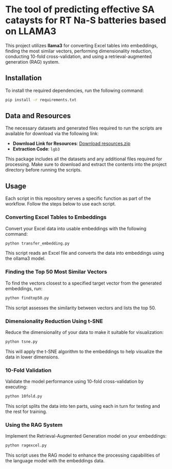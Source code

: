 # The tool of predicting effective SA cataysts for RT Na-S batteries based on LLAMA3
This project utilizes **llama3** for converting Excel tables into embeddings, finding the most similar vectors, performing dimensionality reduction, conducting 10-fold cross-validation, and using a retrieval-augmented generation (RAG) system.

## Installation

To install the required dependencies, run the following command:

```bash
pip install -r requirements.txt
```

## Data and Resources

The necessary datasets and generated files required to run the scripts are available for download via the following link:
- **Download Link for Resources**: [Download resources.zip](https://pan.baidu.com/s/1gbn2l_PA1FMH4YHe7Xd31w)
- **Extraction Code**: `lgb3`

This package includes all the datasets and any additional files required for processing. Make sure to download and extract the contents into the project directory before running the scripts.
## Usage
Each script in this repository serves a specific function as part of the workflow. Follow the steps below to use each script.

### Converting Excel Tables to Embeddings
Convert your Excel data into usable embeddings with the following command:

```bash
python transfer_embedding.py
```

This script reads an Excel file and converts the data into embeddings using the ollama3 model.

### Finding the Top 50 Most Similar Vectors

To find the vectors closest to a specified target vector from the generated embeddings, run:

```bash
python findtop50.py
```

This script assesses the similarity between vectors and lists the top 50.

###  Dimensionality Reduction Using t-SNE

Reduce the dimensionality of your data to make it suitable for visualization:

```bash
python tsne.py
```

This will apply the t-SNE algorithm to the embeddings to help visualize the data in lower dimensions.

### 10-Fold Validation

Validate the model performance using 10-fold cross-validation by executing:

```bash
python 10fold.py
```
This script splits the data into ten parts, using each in turn for testing and the rest for training.

### Using the RAG System

Implement the Retrieval-Augmented Generation model on your embeddings:

```bash
python ragexcel.py
```

This script uses the RAG model to enhance the processing capabilities of the language model with the embeddings data.

